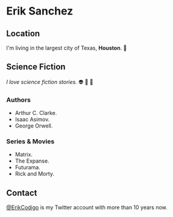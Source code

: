 # Erik Sanchez

## Location

I'm living in the largest city of Texas, **Houston**. :city_sunrise:

## Science Fiction

*I love science fiction stories.* :alien: :robot: :rocket:

### Authors

- Arthur C. Clarke.
- Isaac Asimov.
- George Orwell.

### Series & Movies

- Matrix.
- The Expanse.
- Futurama.
- Rick and Morty.

## Contact

[@ErikCodigo](https://twitter.com/ErikCodigo) is my Twitter account with more than 10 years now. 

